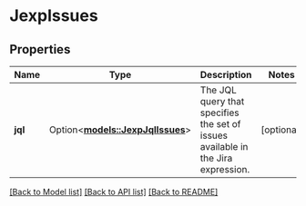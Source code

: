 # JexpIssues

## Properties

Name | Type | Description | Notes
------------ | ------------- | ------------- | -------------
**jql** | Option<[**models::JexpJqlIssues**](JexpJqlIssues.md)> | The JQL query that specifies the set of issues available in the Jira expression. | [optional]

[[Back to Model list]](../README.md#documentation-for-models) [[Back to API list]](../README.md#documentation-for-api-endpoints) [[Back to README]](../README.md)


